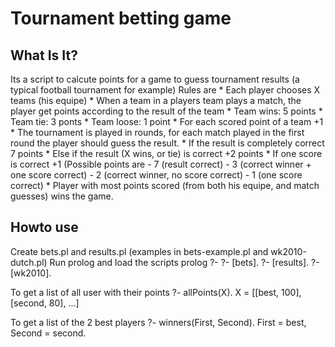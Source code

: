 Tournament betting game
======================

What Is It?
----------
Its a script to calcute points  for a game to guess tournament results
(a typical football tournament for example)
Rules are
	* Each player chooses X teams (his equipe)
	* When a team in a players team plays a match, the player get points
          according to the result of the team
		* Team wins: 5 points
		* Team tie: 3 ponts
		* Team loose: 1 point
		* For each scored point of a team +1
	* The tournament is played in rounds, for each match played in the
          first round the player should guess the result.
		* If the result is completely correct 7 points
		* Else if the result (X wins, or tie) is correct +2 points
		* If one score is correct +1
		(Possible points are
			- 7 (result correct)
			- 3 (correct winner + one score correct)
			- 2 (correct winner, no score correct)
			- 1 (one score correct)
	* Player with most points scored (from both his equipe, 
          and match guesses) wins the game.

Howto use
---------
Create bets.pl and results.pl (examples in bets-example.pl and wk2010-dutch.pl)
Run prolog and load the scripts
	prolog
	?-
	?- [bets].
	?- [results].
	?- [wk2010].
  

To get a list of all user with their points
	?- allPoints(X).
		X = [[best, 100], [second, 80], ...]

To get a list of the 2 best players
	?- winners(First, Second).
		First = best,
		Second = second.

